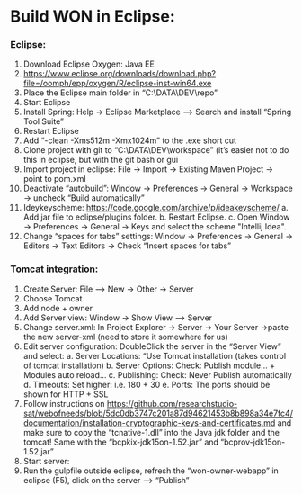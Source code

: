 # Build WON in Eclipse:

### Eclipse:

1.	Download Eclipse Oxygen: Java EE
2.	https://www.eclipse.org/downloads/download.php?file=/oomph/epp/oxygen/R/eclipse-inst-win64.exe
3.	Place the Eclipse main folder in “C:\DATA\DEV\repo”
4.	Start Eclipse
5.	Install Spring: Help -> Eclipse Marketplace –> Search and install “Spring Tool Suite”
6.	Restart Eclipse
7.	Add “-clean -Xms512m -Xmx1024m” to the .exe short cut
8.	Clone project with git to “C:\DATA\DEV\workspace” (it’s easier not to do this in eclipse, but with the git bash or gui
9.	Import project in eclipse: File -> Import -> Existing Maven Project -> point to pom.xml
10.	Deactivate “autobuild”: Window -> Preferences -> General -> Workspace -> uncheck “Build automatically”
11.	Ideykeyscheme: https://code.google.com/archive/p/ideakeyscheme/
	a.	Add jar file to eclipse/plugins folder. 
	b.	Restart Eclipse. 
	c.	Open Window → Preferences → General → Keys and select the scheme "Intellij Idea".
12.	Change “spaces for tabs” settings: Window -> Preferences -> General -> Editors -> Text Editors -> Check “Insert spaces for tabs”

### Tomcat integration:

1.	Create Server: File –> New -> Other -> Server
2.	Choose Tomcat
3.	Add node + owner
4.	Add Server view: Window -> Show View –> Server
5.	Change server.xml: In Project Explorer -> Server -> Your Server ->paste the new server-xml (need to store it somewhere for us)
6.	Edit server configuration: DoubleClick the server in the “Server View” and select:
	a.	Server Locations: “Use Tomcat installation (takes control of tomcat installation)
	b.	Server Options: Check: Publish module… + Modules auto reload…
	c.	Publishing: Check: Never Publish automatically
	d.	Timeouts: Set higher: i.e. 180 + 30
	e.	Ports: The ports should be shown for HTTP + SSL
7.	Follow instructions on https://github.com/researchstudio-sat/webofneeds/blob/5dc0db3747c201a87d94621453b8b898a34e7fc4/documentation/installation-cryptographic-keys-and-certificates.md and make sure to copy the “tcnative-1.dll” into the Java jdk folder and the tomcat! Same with the “bcpkix-jdk15on-1.52.jar” and “bcprov-jdk15on-1.52.jar”
8.	Start server:
9.	Run the gulpfile outside eclipse, refresh the “won-owner-webapp” in eclipse (F5), click on the server –> “Publish”
